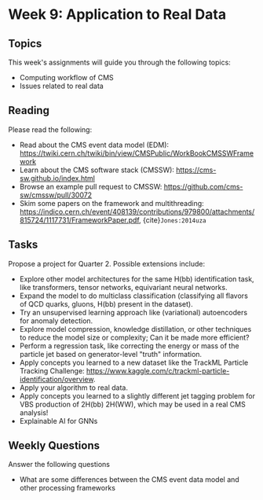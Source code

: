 # Week 9: Application to Real Data

## Topics

This week's assignments will guide you through the following topics:
* Computing workflow of CMS 
* Issues related to real data

## Reading

Please read the following:
* Read about the CMS event data model (EDM): <https://twiki.cern.ch/twiki/bin/view/CMSPublic/WorkBookCMSSWFramework>
* Learn about the CMS software stack (CMSSW): <https://cms-sw.github.io/index.html>
* Browse an example pull request to CMSSW: <https://github.com/cms-sw/cmssw/pull/30072>
* Skim some papers on the framework and multithreading: <https://indico.cern.ch/event/408139/contributions/979800/attachments/815724/1117731/FrameworkPaper.pdf>, {cite}`Jones:2014uza`

## Tasks

Propose a project for Quarter 2. Possible extensions include:
* Explore other model architectures for the same H(bb) identification task, like transformers, tensor networks, equivariant neural networks.
* Expand the model to do multiclass classification (classifying all flavors of QCD quarks, gluons, H(bb) present in the dataset).
* Try an unsupervised learning approach like (variational) autoencoders for anomaly detection.
* Explore model compression, knowledge distillation, or other techniques to reduce the model size or complexity; Can it be made more efficient? 
* Perform a regression task, like correcting the energy or mass of the particle jet based on generator-level "truth" information.
* Apply concepts you learned to a new dataset like the TrackML Particle Tracking Challenge: <https://www.kaggle.com/c/trackml-particle-identification/overview>.
* Apply your algorithm to real data.
* Apply concepts you learned to a slightly different jet tagging problem for VBS production of 2H(bb) 2H(WW), which may be used in a real CMS analysis!
* Explainable AI for GNNs

## Weekly Questions

Answer the following questions
* What are some differences between the CMS event data model and other processing frameworks
